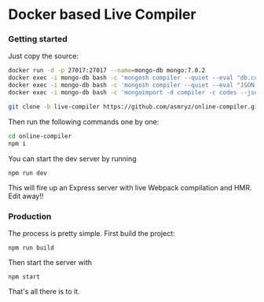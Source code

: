 # Docker based Live Compiler

### Getting started

Just copy the source:

```bash
docker run -d -p 27017:27017 --name=mongo-db mongo:7.0.2
docker exec -i mongo-db bash -c 'mongosh compiler --quiet --eval "db.codes.find({}, {_id:0}).toArray();"' > codes.json
docker exec -i mongo-db bash -c 'mongosh compiler --quiet --eval "JSON.stringify(db.codes.find({}, {_id:0}).toArray(), null, 4);"' > codes.json
docker exec -i mongo-db bash -c 'mongoimport -d compiler -c codes --jsonArray' < codes.json

git clone -b live-compiler https://github.com/asmryz/online-compiler.git
```

Then run the following commands one by one:

```bash
cd online-compiler
npm i
```

You can start the dev server by running

```shell
npm run dev
```

This will fire up an Express server with live Webpack compilation and HMR.
Edit away!!

### Production

The process is pretty simple. First build the project:

```shell
npm run build
```

Then start the server with

```shell
npm start
```

That's all there is to it.
